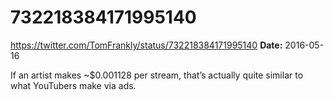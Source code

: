 # 732218384171995140
https://twitter.com/TomFrankly/status/732218384171995140
**Date:** 2016-05-16

If an artist makes ~$0.001128 per stream, that’s actually quite similar to what YouTubers make via ads.
